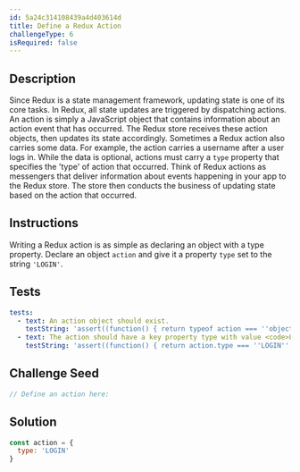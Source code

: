 ```yaml
---
id: 5a24c314108439a4d403614d
title: Define a Redux Action
challengeType: 6
isRequired: false
---
```


## Description
<section id='description'>
Since Redux is a state management framework, updating state is one of its core tasks. In Redux, all state updates are triggered by dispatching actions. An action is simply a JavaScript object that contains information about an action event that has occurred. The Redux store receives these action objects, then updates its state accordingly. Sometimes a Redux action also carries some data. For example, the action carries a username after a user logs in. While the data is optional, actions must carry a <code>type</code> property that specifies the 'type' of action that occurred.
Think of Redux actions as messengers that deliver information about events happening in your app to the Redux store. The store then conducts the business of updating state based on the action that occurred.
</section>

## Instructions
<section id='instructions'>
Writing a Redux action is as simple as declaring an object with a type property. Declare an object <code>action</code> and give it a property <code>type</code> set to the string <code>'LOGIN'</code>.
</section>

## Tests
<section id='tests'>

```yml
tests:
  - text: An action object should exist.
    testString: 'assert((function() { return typeof action === ''object'' })(), ''An action object should exist.'');'
  - text: The action should have a key property type with value <code>LOGIN</code>.
    testString: 'assert((function() { return action.type === ''LOGIN'' })(), ''The action should have a key property type with value <code>LOGIN</code>.'');'

```

</section>

## Challenge Seed
<section id='challengeSeed'>

<div id='jsx-seed'>

```jsx
// Define an action here:

```

</div>



</section>

## Solution
<section id='solution'>


```js
const action = {
  type: 'LOGIN'
}
```

</section>
